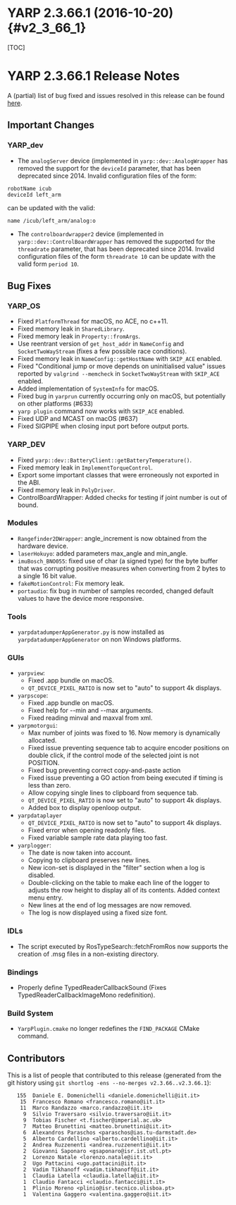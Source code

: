 YARP 2.3.66.1 (2016-10-20)                                          {#v2_3_66_1}
==========================

[TOC]

YARP 2.3.66.1 Release Notes
===========================


A (partial) list of bug fixed and issues resolved in this release can be found
[here](https://github.com/robotology/yarp/issues?q=label%3A%22Fixed+in%3A+YARP+v2.3.66.1%22).


Important Changes
-----------------

### YARP_dev

* The `analogServer` device (implemented in `yarp::dev::AnalogWrapper` has
  removed the support for the `deviceId` parameter, that has been
  deprecated since 2014. Invalid configuration files of the form:
~~~
robotName icub
deviceId left_arm
~~~
  can be updated with the valid:
~~~
name /icub/left_arm/analog:o
~~~

* The `controlboardwrapper2` device (implemented in
  `yarp::dev::ControlBoardWrapper` has removed the supported for the
  `threadrate` parameter, that has been deprecated since 2014.
  Invalid configuration files of the form `threadrate 10` can be update with the
  valid form `period 10`.

Bug Fixes
---------

### YARP_OS

* Fixed `PlatformThread` for macOS, no ACE, no c++11.
* Fixed memory leak in `SharedLibrary`.
* Fixed memory leak in `Property::fromArgs`.
* Use reentrant version of `get_host_addr` in `NameConfig` and
  `SocketTwoWayStream` (fixes a few possible race conditions).
* Fixed memory leak in `NameConfig::getHostName` with `SKIP_ACE` enabled.
* Fixed "Conditional jump or move depends on uninitialised value" issues
  reported by `valgrind --memcheck` in `SocketTwoWayStream` with `SKIP_ACE`
  enabled.
* Added implementation of `SystemInfo` for macOS.
* Fixed bug in `yarprun` currently occurring only on macOS, but potentially on
  other platforms (#633)
* `yarp plugin` command now works with `SKIP_ACE` enabled.
* Fixed UDP and MCAST on macOS (#637)
* Fixed SIGPIPE when closing input port before output ports.


### YARP_DEV

* Fixed `yarp::dev::BatteryClient::getBatteryTemperature()`.
* Fixed memory leak in `ImplementTorqueControl`.
* Export some important classes that were erroneously not exported in the ABI.
* Fixed memory leak in `PolyDriver`.
* ControlBoardWrapper: Added checks for testing if joint number is out of bound.


### Modules

* `Rangefinder2DWrapper`: angle_increment is now obtained from the hardware
  device.
* `laserHokuyo`: added parameters max_angle and min_angle.
* `imuBosch_BNO055`: fixed use of char (a signed type) for the byte buffer that
  was corrupting positive measures when converting from 2 bytes to a single 16
  bit value.
* `fakeMotionControl`: Fix memory leak.
* `portaudio`: fix bug in number of samples recorded, changed default values to
  have the device more responsive.


### Tools

* `yarpdatadumperAppGenerator.py` is now installed as
  `yarpdatadumperAppGenerator` on non Windows platforms.


### GUIs

* `yarpview`:
  * Fixed .app bundle on macOS.
  * `QT_DEVICE_PIXEL_RATIO` is now set to "auto" to support 4k displays.
* `yarpscope`:
  * Fixed .app bundle on macOS.
  * Fixed help for --min and --max arguments.
  * Fixed reading minval and maxval from xml.
* `yarpmotorgui`:
  * Max number of joints was fixed to 16. Now memory is dynamically allocated.
  * Fixed issue preventing sequence tab to acquire encoder positions on double
    click, if the control mode of the selected joint is not POSITION.
  * Fixed bug preventing correct copy-and-paste action
  * Fixed issue preventing a GO action from being executed if timing is less
    than zero.
  * Allow copying single lines to clipboard from sequence tab.
  * `QT_DEVICE_PIXEL_RATIO` is now set to "auto" to support 4k displays.
  * Added box to display openloop output.
* `yarpdataplayer`
  * `QT_DEVICE_PIXEL_RATIO` is now set to "auto" to support 4k displays.
  * Fixed error when opening readonly files.
  * Fixed variable sample rate data playing too fast.
* `yarplogger`:
  * The date is now taken into account.
  * Copying to clipboard preserves new lines.
  * New icon-set is displayed in the "filter" section when a log is disabled.
  * Double-clicking on the table to make each line of the logger to adjusts
    the row height to display all of its contents. Added context menu entry.
  * New lines at the end of log messages are now removed.
  * The log is now displayed using a fixed size font.


### IDLs

* The script executed by RosTypeSearch::fetchFromRos now supports the creation
  of .msg files in a non-existing directory.


### Bindings

* Properly define TypedReaderCallbackSound (Fixes TypedReaderCallbackImageMono
  redefinition).


### Build System

* `YarpPlugin.cmake` no longer redefines the `FIND_PACKAGE` CMake command.


Contributors
------------

This is a list of people that contributed to this release (generated from the
git history using `git shortlog -ens --no-merges v2.3.66..v2.3.66.1`):

```
   155	Daniele E. Domenichelli <daniele.domenichelli@iit.it>
    15	Francesco Romano <francesco.romano@iit.it>
    11	Marco Randazzo <marco.randazzo@iit.it>
     9	Silvio Traversaro <silvio.traversaro@iit.it>
     9	Tobias Fischer <t.fischer@imperial.ac.uk>
     7	Matteo Brunettini <matteo.brunettini@iit.it>
     6	Alexandros Paraschos <paraschos@ias.tu-darmstadt.de>
     5	Alberto Cardellino <alberto.cardellino@iit.it>
     2	Andrea Ruzzenenti <andrea.ruzzenenti@iit.it>
     2	Giovanni Saponaro <gsaponaro@isr.ist.utl.pt>
     2	Lorenzo Natale <lorenzo.natale@iit.it>
     2	Ugo Pattacini <ugo.pattacini@iit.it>
     2	Vadim Tikhanoff <vadim.tikhanoff@iit.it>
     1	Claudia Latella <claudia.latella@iit.it>
     1	Claudio Fantacci <claudio.fantacci@iit.it>
     1	Plinio Moreno <plinio@isr.tecnico.ulisboa.pt>
     1	Valentina Gaggero <valentina.gaggero@iit.it>
```
